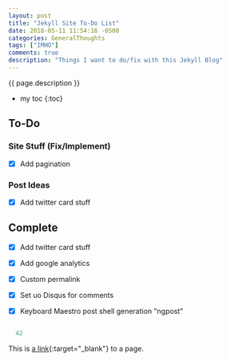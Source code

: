 ```yaml
---
layout: post
title: "Jekyll Site To-Do List"
date: 2018-05-11 11:54:16 -0500
categories: GeneralThoughts
tags: ["IMHO"]
comments: true
description: "Things I want to do/fix with this Jekyll Blog"
---  
```

{{ page.description }}  
* my toc
{:toc}  

## To-Do
### Site Stuff (Fix/Implement)
- [x] Add pagination  

### Post Ideas
- [x] Add twitter card stuff  

## Complete
- [x] Add twitter card stuff
- [x] Add google analytics
- [x] Custom permalink
- [x] Set uo Disqus for comments
- [x] Keyboard Maestro post shell generation "ngpost"



~~~ typescript

  42

~~~

This is [a link](http://rubyforge.org){:target="_blank"} to a page.



<!-- 2018-05-10-01-jekyll-site-to-do-list.md -->